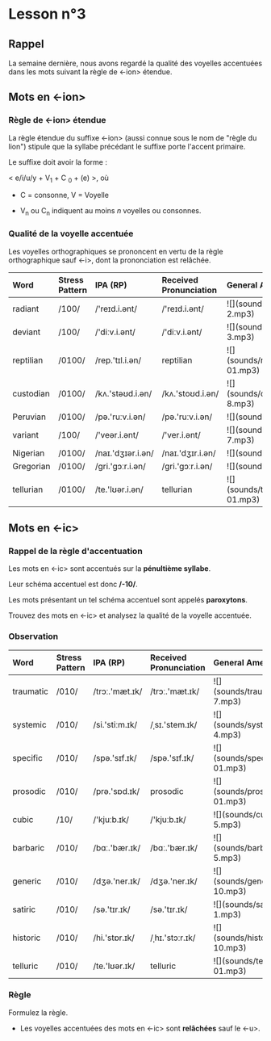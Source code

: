 # Lesson n°3



## Rappel

La semaine dernière, nous avons regardé la qualité des voyelles accentuées dans les mots
suivant la règle de <-ion> étendue.


## Mots en <-ion>

### Règle de <-ion> étendue

La règle étendue du suffixe <-ion> (aussi connue sous le nom de "règle du lion") stipule que la syllabe précédant le suffixe porte l'accent primaire.

Le suffixe doit avoir la forme :

< e/i/u/y + V<sub>1</sub> + C <sub>0</sub> + (e) >, où 

* C = consonne, V = Voyelle

* V<sub>n</sub> ou C<sub>n</sub> indiquent au moins $n$ voyelles ou consonnes.


### Qualité de la voyelle accentuée

Les voyelles orthographiques se prononcent en vertu de la règle orthographique sauf <-i>, 
dont la prononciation est relâchée.

<table class="table table-striped table-hover table-condensed table-responsive" style="margin-left: auto; margin-right: auto;">
 <thead>
  <tr>
   <th style="text-align:left;"> Word </th>
   <th style="text-align:left;"> Stress Pattern </th>
   <th style="text-align:left;"> IPA (RP) </th>
   <th style="text-align:left;"> Received Pronunciation </th>
   <th style="text-align:left;"> General American </th>
  </tr>
 </thead>
<tbody>
  <tr>
   <td style="text-align:left;"> radiant </td>
   <td style="text-align:left;"> /100/ </td>
   <td style="text-align:left;"> /'reɪd.i.ənt/ </td>
   <td style="text-align:left;"> /'reɪd.i.ənt/ </td>
   <td style="text-align:left;"> ![](sounds/radiant-2.mp3) </td>
  </tr>
  <tr>
   <td style="text-align:left;"> deviant </td>
   <td style="text-align:left;"> /100/ </td>
   <td style="text-align:left;"> /'diːv.i.ənt/ </td>
   <td style="text-align:left;"> /'diːv.i.ənt/ </td>
   <td style="text-align:left;"> ![](sounds/deviant-3.mp3) </td>
  </tr>
  <tr>
   <td style="text-align:left;"> reptilian </td>
   <td style="text-align:left;"> /0100/ </td>
   <td style="text-align:left;"> /rep.'tɪl.i.ən/ </td>
   <td style="text-align:left;"> reptilian </td>
   <td style="text-align:left;"> ![](sounds/reptilian-01.mp3) </td>
  </tr>
  <tr>
   <td style="text-align:left;"> custodian </td>
   <td style="text-align:left;"> /0100/ </td>
   <td style="text-align:left;"> /kʌ.'stəʊd.i.ən/ </td>
   <td style="text-align:left;"> /kʌ.'stoʊd.i.ən/ </td>
   <td style="text-align:left;"> ![](sounds/custodian-8.mp3) </td>
  </tr>
  <tr>
   <td style="text-align:left;"> Peruvian </td>
   <td style="text-align:left;"> /0100/ </td>
   <td style="text-align:left;"> /pə.'ruːv.i.ən/ </td>
   <td style="text-align:left;"> /pə.'ruːv.i.ən/ </td>
   <td style="text-align:left;"> ![](sounds/NA) </td>
  </tr>
  <tr>
   <td style="text-align:left;"> variant </td>
   <td style="text-align:left;"> /100/ </td>
   <td style="text-align:left;"> /'veər.i.ənt/ </td>
   <td style="text-align:left;"> /'ver.i.ənt/ </td>
   <td style="text-align:left;"> ![](sounds/variant-7.mp3) </td>
  </tr>
  <tr>
   <td style="text-align:left;"> Nigerian </td>
   <td style="text-align:left;"> /0100/ </td>
   <td style="text-align:left;"> /naɪ.'dʒɪər.i.ən/ </td>
   <td style="text-align:left;"> /naɪ.'dʒɪr.i.ən/ </td>
   <td style="text-align:left;"> ![](sounds/NA) </td>
  </tr>
  <tr>
   <td style="text-align:left;"> Gregorian </td>
   <td style="text-align:left;"> /0100/ </td>
   <td style="text-align:left;"> /gri.'gɔːr.i.ən/ </td>
   <td style="text-align:left;"> /gri.'gɔːr.i.ən/ </td>
   <td style="text-align:left;"> ![](sounds/NA) </td>
  </tr>
  <tr>
   <td style="text-align:left;"> tellurian </td>
   <td style="text-align:left;"> /0100/ </td>
   <td style="text-align:left;"> /te.'lʊər.i.ən/ </td>
   <td style="text-align:left;"> tellurian </td>
   <td style="text-align:left;"> ![](sounds/tellurian-01.mp3) </td>
  </tr>
</tbody>
</table>

## Mots en <-ic>

### Rappel de la règle d'accentuation

Les mots en <-ic> sont accentués sur la **pénultième syllabe**. 

Leur schéma accentuel est donc **/-10/**.

Les mots présentant un tel schéma accentuel sont appelés **paroxytons**.

Trouvez des mots en <-ic> et analysez la qualité de la voyelle accentuée.

### Observation

<table class="table table-striped table-hover table-condensed table-responsive" style="margin-left: auto; margin-right: auto;">
 <thead>
  <tr>
   <th style="text-align:left;"> Word </th>
   <th style="text-align:left;"> Stress Pattern </th>
   <th style="text-align:left;"> IPA (RP) </th>
   <th style="text-align:left;"> Received Pronunciation </th>
   <th style="text-align:left;"> General American </th>
  </tr>
 </thead>
<tbody>
  <tr>
   <td style="text-align:left;"> traumatic </td>
   <td style="text-align:left;"> /010/ </td>
   <td style="text-align:left;"> /trɔː.'mæt.ɪk/ </td>
   <td style="text-align:left;"> /trɔː.'mæt.ɪk/ </td>
   <td style="text-align:left;"> ![](sounds/traumatic-7.mp3) </td>
  </tr>
  <tr>
   <td style="text-align:left;"> systemic </td>
   <td style="text-align:left;"> /010/ </td>
   <td style="text-align:left;"> /si.'stiːm.ɪk/ </td>
   <td style="text-align:left;"> /ˌsɪ.'stem.ɪk/ </td>
   <td style="text-align:left;"> ![](sounds/systemic-4.mp3) </td>
  </tr>
  <tr>
   <td style="text-align:left;"> specific </td>
   <td style="text-align:left;"> /010/ </td>
   <td style="text-align:left;"> /spə.'sɪf.ɪk/ </td>
   <td style="text-align:left;"> /spə.'sɪf.ɪk/ </td>
   <td style="text-align:left;"> ![](sounds/specific-01.mp3) </td>
  </tr>
  <tr>
   <td style="text-align:left;"> prosodic </td>
   <td style="text-align:left;"> /010/ </td>
   <td style="text-align:left;"> /prə.'sɒd.ɪk/ </td>
   <td style="text-align:left;"> prosodic </td>
   <td style="text-align:left;"> ![](sounds/prosodic-01.mp3) </td>
  </tr>
  <tr>
   <td style="text-align:left;"> cubic </td>
   <td style="text-align:left;"> /10/ </td>
   <td style="text-align:left;"> /'kjuːb.ɪk/ </td>
   <td style="text-align:left;"> /'kjuːb.ɪk/ </td>
   <td style="text-align:left;"> ![](sounds/cubic-5.mp3) </td>
  </tr>
  <tr>
   <td style="text-align:left;"> barbaric </td>
   <td style="text-align:left;"> /010/ </td>
   <td style="text-align:left;"> /bɑː.'bær.ɪk/ </td>
   <td style="text-align:left;"> /bɑː.'bær.ɪk/ </td>
   <td style="text-align:left;"> ![](sounds/barbaric-5.mp3) </td>
  </tr>
  <tr>
   <td style="text-align:left;"> generic </td>
   <td style="text-align:left;"> /010/ </td>
   <td style="text-align:left;"> /dʒə.'ner.ɪk/ </td>
   <td style="text-align:left;"> /dʒə.'ner.ɪk/ </td>
   <td style="text-align:left;"> ![](sounds/generic-10.mp3) </td>
  </tr>
  <tr>
   <td style="text-align:left;"> satiric </td>
   <td style="text-align:left;"> /010/ </td>
   <td style="text-align:left;"> /sə.'tɪr.ɪk/ </td>
   <td style="text-align:left;"> /sə.'tɪr.ɪk/ </td>
   <td style="text-align:left;"> ![](sounds/satiric-1.mp3) </td>
  </tr>
  <tr>
   <td style="text-align:left;"> historic </td>
   <td style="text-align:left;"> /010/ </td>
   <td style="text-align:left;"> /hi.'stɒr.ɪk/ </td>
   <td style="text-align:left;"> /ˌhɪ.'stɔːr.ɪk/ </td>
   <td style="text-align:left;"> ![](sounds/historic-10.mp3) </td>
  </tr>
  <tr>
   <td style="text-align:left;"> telluric </td>
   <td style="text-align:left;"> /010/ </td>
   <td style="text-align:left;"> /te.'lʊər.ɪk/ </td>
   <td style="text-align:left;"> telluric </td>
   <td style="text-align:left;"> ![](sounds/telluric-01.mp3) </td>
  </tr>
</tbody>
</table>

### Règle

Formulez la règle.

* Les voyelles accentuées des mots en <-ic> sont **relâchées** sauf le <-u>.
